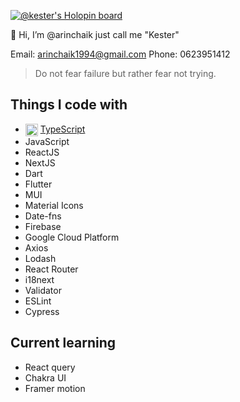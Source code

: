 [![@kester's Holopin board](https://holopin.io/api/user/board?user=kester)](https://holopin.io/@kester)

<!-- <p align="center"><img align="center" src="https://i.ibb.co/zVWV7ZZ/cool-background-1.png" /></p> -->

👺 Hi, I’m @arinchaik just call me "Kester"

Email: arinchaik1994@gmail.com
Phone: 0623951412

> Do not fear failure but rather fear not trying.

## Things I code with
- <img target="_blank" align="center" src="https://cdn.svgporn.com/logos/typescript-icon.svg" width="20px" /> [TypeScript](https://www.typescriptlang.org/)
- JavaScript
- ReactJS
- NextJS
- Dart
- Flutter
- MUI
- Material Icons
- Date-fns
- Firebase
- Google Cloud Platform
- Axios
- Lodash
- React Router
- i18next
- Validator
- ESLint
- Cypress

## Current learning
- React query
- Chakra UI
- Framer motion


